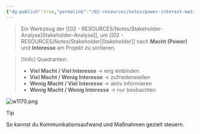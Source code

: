 ```yaml
---
{"dg-publish":true,"permalink":"/02-resources/notes/power-interest-matrix/","tags":["projektmanagement"],"noteIcon":"","updated":"2025-10-29T12:59:09.256+01:00"}
---
```


>Ein Werkzeug der [[02 - RESOURCES/Notes/Stakeholder-Analyse\|Stakeholder-Analyse]], um [[02 - RESOURCES/Notes/Stakeholder\|Stakeholder]] nach **Macht (Power)** und **Interesse** am Projekt zu sortieren.

> [!info] Quadranten:
> 
> - **Viel Macht / Viel Interesse** → eng einbinden
> - **Viel Macht / Wenig Interesse** → zufriedenstellen
> - **Wenig Macht / Viel Interesse** → aktiv informieren
> - **Wenig Macht / Wenig Interesse** → nur beobachten

![w1170.png](/img/user/02%20-%20RESOURCES/Files/w1170.png)
> [!tip]  
> So kannst du Kommunikationsaufwand und Maßnahmen gezielt steuern.
